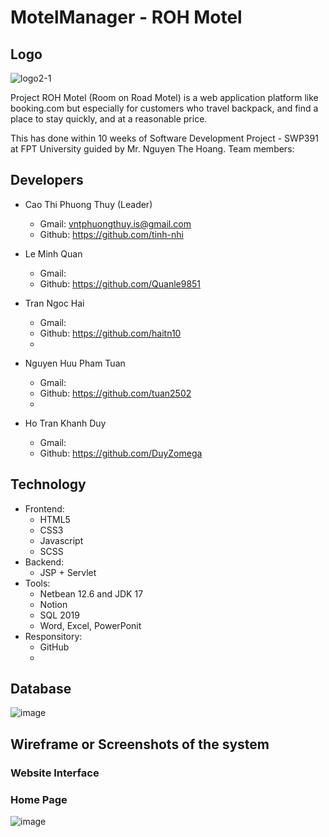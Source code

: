 # MotelManager - ROH Motel

## Logo
![logo2-1](https://user-images.githubusercontent.com/74039932/175355584-53f6a2a6-ce38-4e4b-8712-5bf8b9f5f192.png)

Project ROH Motel (Room on Road Motel) is a web application platform like booking.com but especially for customers who travel backpack, and find a place to stay quickly, and at a reasonable price.

This has done within 10 weeks of Software Development Project - SWP391 at FPT University guided by Mr. Nguyen The Hoang. Team members:
## Developers
- Cao Thi Phuong Thuy (Leader) 
    - Gmail: vntphuongthuy.is@gmail.com
    - Github: https://github.com/tinh-nhi

- Le Minh Quan
    - Gmail: 
    - Github: https://github.com/Quanle9851
        
- Tran Ngoc Hai
    - Gmail: 
    - Github: https://github.com/haitn10
    - 
- Nguyen Huu Pham Tuan
    - Gmail: 
    - Github: https://github.com/tuan2502
    - 
- Ho Tran Khanh Duy
    - Gmail: 
    - Github: https://github.com/DuyZomega



## Technology
- Frontend:
    - HTML5
    - CSS3
    - Javascript
    - SCSS
- Backend:
   - JSP + Servlet
- Tools:
   - Netbean 12.6 and JDK 17
   - Notion
   - SQL 2019
   - Word, Excel, PowerPonit
- Responsitory:
   - GitHub
   - 
## Database
![image](#)

## Wireframe or Screenshots of the system
### Website Interface
### Home Page
![image](https://user-images.githubusercontent.com/74039932/175355220-84ae597b-77fd-4b50-bf35-197b547f1976.png)

